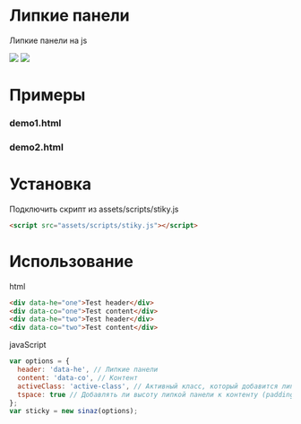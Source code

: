 
# Липкие панели
Липкие панели на js

![](https://lh5.googleusercontent.com/7QCE5PK5wvZnd3R17KlmKjvyUBqU9RcBALtjGLB_xtcuUvqBthSsdS7L563a1rD4uCkD3ZuB6qBTMhE=w1366-h661)
![](https://lh4.googleusercontent.com/ibvXAw3wOpL8Fg9p5QJin-PnSb09QK8fmjhVJrJrfQjo-kbB06dYzi8CuP-eFCSug8C-Le1I4a3UQlQ=w1366-h661)

# Примеры
### demo1.html
### demo2.html

# Установка
Подключить скрипт из assets/scripts/stiky.js

```html
<script src="assets/scripts/stiky.js"></script>
```

# Использование

html
```html
<div data-he="one">Test header</div>
<div data-co="one">Test content</div>
<div data-he="two">Test header</div>
<div data-co="two">Test content</div>
```

javaScript
```javascript
var options = {
  header: 'data-he', // Липкие панели
  content: 'data-co', // Контент
  activeClass: 'active-class', // Активный класс, который добавится липкой панели
  tspace: true // Добавлять ли высоту липкой панели к контенту (padding-top)
};
var sticky = new sinaz(options);
```
